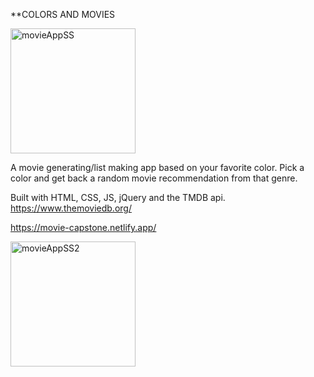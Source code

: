 **COLORS AND MOVIES 

<img width="200" alt="movieAppSS" src="https://user-images.githubusercontent.com/47507987/87093940-dea7b280-c1f2-11ea-9c6b-8d4eeda17075.png"> 

A movie generating/list making app based on your favorite color. Pick a color and get back a random movie recommendation from that genre. 

Built with HTML, CSS, JS, jQuery and the TMDB api. https://www.themoviedb.org/

https://movie-capstone.netlify.app/

<img width="200" alt="movieAppSS2" src="https://user-images.githubusercontent.com/47507987/87099979-04878400-c200-11ea-8427-5e378532f3d8.png">
